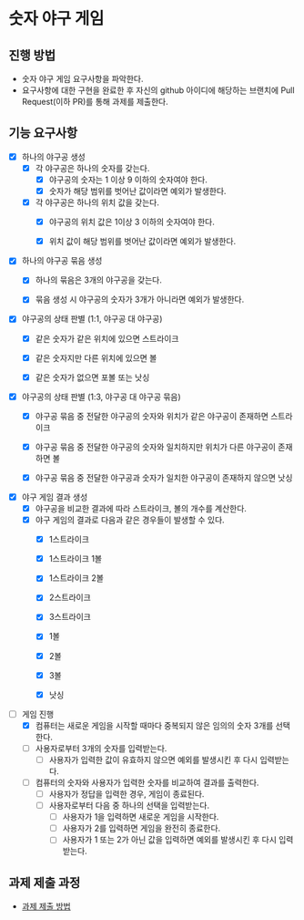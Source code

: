 # 숫자 야구 게임
## 진행 방법
* 숫자 야구 게임 요구사항을 파악한다.
* 요구사항에 대한 구현을 완료한 후 자신의 github 아이디에 해당하는 브랜치에 Pull Request(이하 PR)를 통해 과제를 제출한다.

## 기능 요구사항
* [x] 하나의 야구공 생성
  * [x] 각 야구공은 하나의 숫자를 갖는다.
    * [x] 야구공의 숫자는 1 이상 9 이하의 숫자여야 한다.
    * [x] 숫자가 해당 범위를 벗어난 값이라면 예외가 발생한다.
  * [x] 각 야구공은 하나의 위치 값을 갖는다.
    * [x] 야구공의 위치 값은 1이상 3 이하의 숫자여야 한다.
    * [x] 위치 값이 해당 범위를 벗어난 값이라면 예외가 발생한다.


* [x] 하나의 야구공 묶음 생성
  * [x] 하나의 묶음은 3개의 야구공을 갖는다.
  * [x] 묶음 생성 시 야구공의 숫자가 3개가 아니라면 예외가 발생한다.


* [x] 야구공의 상태 판별 (1:1, 야구공 대 야구공)
  * [x] 같은 숫자가 같은 위치에 있으면 스트라이크
  * [x] 같은 숫자지만 다른 위치에 있으면 볼
  * [x] 같은 숫자가 없으면 포볼 또는 낫싱


* [x] 야구공의 상태 판별 (1:3, 야구공 대 야구공 묶음)
  * [x] 야구공 묶음 중 전달한 야구공의 숫자와 위치가 같은 야구공이 존재하면 스트라이크
  * [x] 야구공 묶음 중 전달한 야구공의 숫자와 일치하지만 위치가 다른 야구공이 존재하면 볼
  * [x] 야구공 묶음 중 전달한 야구공과 숫자가 일치한 야구공이 존재하지 않으면 낫싱


* [x] 야구 게임 결과 생성
  * [x] 야구공을 비교한 결과에 따라 스트라이크, 볼의 개수를 계산한다. 
  * [x] 야구 게임의 결과로 다음과 같은 경우들이 발생할 수 있다.
    * [x] 1스트라이크
    * [x] 1스트라이크 1볼
    * [x] 1스트라이크 2볼
    * [x] 2스트라이크
    * [x] 3스트라이크
    * [x] 1볼
    * [x] 2볼
    * [x] 3볼
    * [x] 낫싱


* [ ] 게임 진행
  * [x] 컴퓨터는 새로운 게임을 시작할 때마다 중복되지 않은 임의의 숫자 3개를 선택한다.
  * [ ] 사용자로부터 3개의 숫자를 입력받는다.
    * [ ] 사용자가 입력한 값이 유효하지 않으면 예외를 발생시킨 후 다시 입력받는다.
  * [ ] 컴퓨터의 숫자와 사용자가 입력한 숫자를 비교하여 결과를 출력한다.
    * [ ] 사용자가 정답을 입력한 경우, 게임이 종료된다.
    * [ ] 사용자로부터 다음 중 하나의 선택을 입력받는다.
      * [ ] 사용자가 1을 입력하면 새로운 게임을 시작한다.
      * [ ] 사용자가 2를 입력하면 게임을 완전히 종료한다.
      * [ ] 사용자가 1 또는 2가 아닌 값을 입력하면 예외를 발생시킨 후 다시 입력받는다.

## 과제 제출 과정
* [과제 제출 방법](https://github.com/next-step/nextstep-docs/tree/master/precourse)
